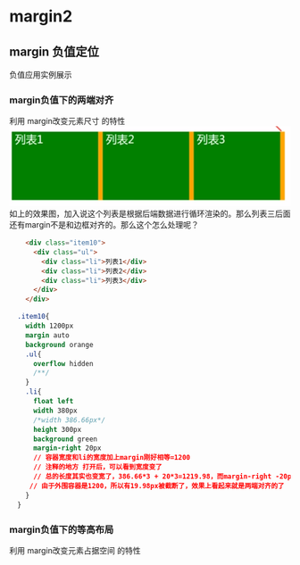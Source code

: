 # margin2

## margin 负值定位
负值应用实例展示

### margin负值下的两端对齐
利用 margin改变元素尺寸 的特性
![](/assets/image/htmlcss/margin/两端对齐示例-待解决前.png)
如上的效果图，加入说这个列表是根据后端数据进行循环渲染的。那么列表三后面还有margin不是和边框对齐的。那么这个怎么处理呢？

```html
    <div class="item10">
      <div class="ul">
        <div class="li">列表1</div>
        <div class="li">列表2</div>
        <div class="li">列表3</div>
      </div>
    </div>
```
```css
  .item10{
    width 1200px
    margin auto
    background orange
    .ul{
      overflow hidden
      /**/
    }
    .li{
      float left
      width 380px
      /*width 386.66px*/
      height 300px
      background green
      margin-right 20px
      // 容器宽度和li的宽度加上margin刚好相等=1200
      // 注释的地方 打开后，可以看到宽度变了
      // 总的长度其实也变宽了，386.66*3 + 20*3=1219.98，而margin-right -20px，宽度变成了1200+20，
     // 由于外围容器是1200，所以有19.98px被截断了，效果上看起来就是两端对齐的了
    }
  }
```

### margin负值下的等高布局
利用 margin改变元素占据空间 的特性